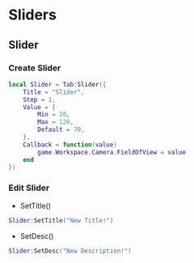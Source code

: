 # Sliders

## Slider
### Create Slider
```lua
local Slider = Tab:Slider({
    Title = "Slider",
    Step = 1,
    Value = {
        Min = 20,
        Max = 120,
        Default = 70,
    },
    Callback = function(value)
        game.Workspace.Camera.FieldOfView = value
    end
})
```

### Edit Slider
- SetTitle()
```lua
Slider:SetTitle("New Title!")
```
- SetDesc()
```lua
Slider:SetDesc("New Description!")
```
